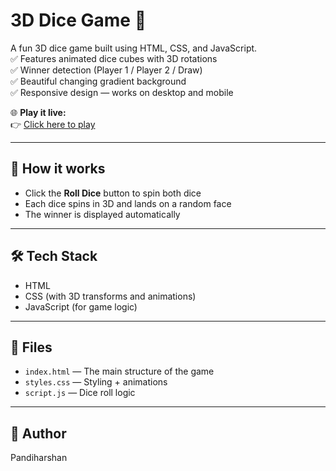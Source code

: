 # 3D Dice Game 🎲

A fun 3D dice game built using HTML, CSS, and JavaScript.  
✅ Features animated dice cubes with 3D rotations  
✅ Winner detection (Player 1 / Player 2 / Draw)  
✅ Beautiful changing gradient background  
✅ Responsive design — works on desktop and mobile  

🌐 **Play it live:**  
👉 [Click here to play](https://pandiharshan.github.io/3d-dice-game/)

---

## 🚀 How it works

- Click the **Roll Dice** button to spin both dice
- Each dice spins in 3D and lands on a random face
- The winner is displayed automatically

---

## 🛠 Tech Stack
- HTML
- CSS (with 3D transforms and animations)
- JavaScript (for game logic)

---

## 📂 Files
- `index.html` — The main structure of the game
- `styles.css` — Styling + animations
- `script.js` — Dice roll logic

---

## 📢 Author  
Pandiharshan  

